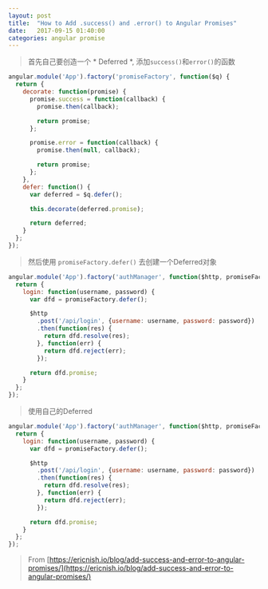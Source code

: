 ```yaml
---
layout: post
title:  "How to Add .success() and .error() to Angular Promises"
date:   2017-09-15 01:40:00
categories: angular promise
---
```



> 首先自己要创造一个 * Deferred *, 添加`success()`和`error()`的函数

```javascript
angular.module('App').factory('promiseFactory', function($q) {
  return {
    decorate: function(promise) {
      promise.success = function(callback) {
        promise.then(callback);

        return promise;
      };

      promise.error = function(callback) {
        promise.then(null, callback);

        return promise;
      };
    },
    defer: function() {
      var deferred = $q.defer();

      this.decorate(deferred.promise);

      return deferred;
    }
  };
});
```

> 然后使用 `promiseFactory.defer()` 去创建一个Deferred对象


```javascript
angular.module('App').factory('authManager', function($http, promiseFactory) {
  return {
    login: function(username, password) {
      var dfd = promiseFactory.defer();

      $http
        .post('/api/login', {username: username, password: password})
        .then(function(res) {
          return dfd.resolve(res);
        }, function(err) {
          return dfd.reject(err);
        });

      return dfd.promise;
    }
  };
});
```

> 使用自己的Deferred

```javascript
angular.module('App').factory('authManager', function($http, promiseFactory) {
  return {
    login: function(username, password) {
      var dfd = promiseFactory.defer();

      $http
        .post('/api/login', {username: username, password: password})
        .then(function(res) {
          return dfd.resolve(res);
        }, function(err) {
          return dfd.reject(err);
        });

      return dfd.promise;
    }
  };
});
```



> From [https://ericnish.io/blog/add-success-and-error-to-angular-promises/](https://ericnish.io/blog/add-success-and-error-to-angular-promises/)

